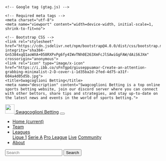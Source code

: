 <html lang="en">
<head>
    <!-- Google Tag Manager -->
<script>(function(w,d,s,l,i){w[l]=w[l]||[];w[l].push({'gtm.start':
new Date().getTime(),event:'gtm.js'});var f=d.getElementsByTagName(s)[0],
j=d.createElement(s),dl=l!='dataLayer'?'&l='+l:'';j.async=true;j.src=
'https://www.googletagmanager.com/gtm.js?id='+i+dl;f.parentNode.insertBefore(j,f);
})(window,document,'script','dataLayer','GTM-5C43S6P');</script>
<!-- End Google Tag Manager -->
    
    <!-- Google tag (gtag.js) -->
<script async src="https://www.googletagmanager.com/gtag/js?id=G-JEJ7YNLPGD"></script>
<script>
  window.dataLayer = window.dataLayer || [];
  function gtag(){dataLayer.push(arguments);}
  gtag('js', new Date());

  gtag('config', 'G-JEJ7YNLPGD');

<meta name="google-site-verification" content="4Vgce-xqCygkCEejsRaVZ8_0TCT43uZDvmQzbJT0F08" />

  
</script>
    <!-- Required meta tags -->
    <meta charset="utf-8">
    <meta name="viewport" content="width=device-width, initial-scale=1, shrink-to-fit=no">

    <!-- Bootstrap CSS -->
    <link rel="stylesheet" href="https://cdn.jsdelivr.net/npm/bootstrap@4.0.0/dist/css/bootstrap.min.css" integrity="sha384-Gn5384xqQ1aoWXA+058RXPxPg6fy4IWvTNh0E263XmFcJlSAwiGgFAW/dAiS6JXm" crossorigin="anonymous">
    <link rel="icon" type="image/x-icon" href="https://i.ibb.co/sFnTgpd/giuseppuamar-Create-an-attention-grabbing-minimalist-2-D-cover-i-1d35ba2d-2fed-4d75-a31f-604a4d05d5b.jpg">
    <title>Swagcoglioni Betting</title>
    <meta name="description" content="Swagcoglioni Betting is a top online sports betting website, join our discord server where you can connect with other bettors, share tips and strategies, and stay up-to-date on the latest news and events in the world of sports betting."> 
</head>
<body>
    <!-- Google Tag Manager (noscript) -->
    <noscript><iframe src="https://www.googletagmanager.com/ns.html?id=GTM-5C43S6P"
    height="0" width="0" style="display:none;visibility:hidden"></iframe></noscript>
    <!-- End Google Tag Manager (noscript) -->
    <!-- Optional JavaScript -->
    <!-- jQuery first, then Popper.js, then Bootstrap JS -->
    <script src="https://code.jquery.com/jquery-3.2.1.slim.min.js" integrity="sha384-KJ3o2DKtIkvYIK3UENzmM7KCkRr/rE9/Qpg6aAZGJwFDMVNA/GpGFF93hXpG5KkN" crossorigin="anonymous"></script>
    <script src="https://cdn.jsdelivr.net/npm/popper.js@1.12.9/dist/umd/popper.min.js" integrity="sha384-ApNbgh9B+Y1QKtv3Rn7W3mgPxhU9K/ScQsAP7hUibX39j7fakFPskvXusvfa0b4Q" crossorigin="anonymous"></script>
    <script src="https://cdn.jsdelivr.net/npm/bootstrap@4.0.0/dist/js/bootstrap.min.js" integrity="sha384-JZR6Spejh4U02d8jOt6vLEHfe/JQGiRRSQQxSfFWpi1MquVdAyjUar5+76PVCmYl" crossorigin="anonymous"></script>
   
<nav class="navbar sticky-top navbar-dark bg-dark">
    <a class="navbar-brand" href="https://swagcog.github.io/">
    <img src="https://i.ibb.co/sFnTgpd/giuseppuamar-Create-an-attention-grabbing-minimalist-2-D-cover-i-1d35ba2d-2fed-4d75-a31f-604a4d05d5b.jpg" width="30" height="30" alt="">
  </a>
  <a class="navbar-brand" href="https://swagcog.github.io/">Swagcoglioni Betting</a>
  <button class="navbar-toggler" type="button" data-toggle="collapse" data-target="#navbarSupportedContent" aria-controls="navbarSupportedContent" aria-expanded="false" aria-label="Toggle navigation">
    <span class="navbar-toggler-icon"></span>
  </button>

  <div class="collapse navbar-collapse" id="navbarSupportedContent">
    <ul class="navbar-nav mr-auto">
      <li class="nav-item active">
        <a class="nav-link" href="https://swagcog.github.io/">Home <span class="sr-only">(current)</span></a>
      </li>
      <li class="nav-item">
        <a class="nav-link" href="https://swagcog.github.io/team">Team</a>
      </li>
      <li class="nav-item dropdown">
        <a class="nav-link dropdown-toggle" href="#" id="navbarDropdown" role="button" data-toggle="dropdown" aria-haspopup="true" aria-expanded="false">
          Leagues
        </a>
        <div class="dropdown-menu" aria-labelledby="navbarDropdown">
          <a class="dropdown-item" href="https://swagcog.github.io/leagues/ligue-1">Ligue 1</a>
          <a class="dropdown-item" href="https://swagcog.github.io/leagues/serie-a">Serie A</a>
          <a class="dropdown-item" href="https://swagcog.github.io/leagues/pro-league">Pro League</a>
          <a class="dropdown-item" href="https://swagcog.github.io/leagues/live">Live</a>
          <a class="dropdown-item" href="https://swagcog.github.io/leagues/community">Community</a>
        </div>
      </li>
      <li class="nav-item">
        <a class="nav-link" href="https://swagcog.github.io/about">About</a>
      </li>
    </ul>
    <form class="form-inline my-2 my-lg-0">
      <input class="form-control mr-sm-2" type="search" placeholder="Search" aria-label="Search">
      <button class="btn btn-outline-success my-2 my-sm-0" type="submit">Search</button>
    </form>
